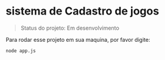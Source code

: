 # sistema de Cadastro de jogos

> Status do projeto: Em desenvolvimento

Para rodar esse projeto em sua maquina, por favor digite:


```
node app.js

```
